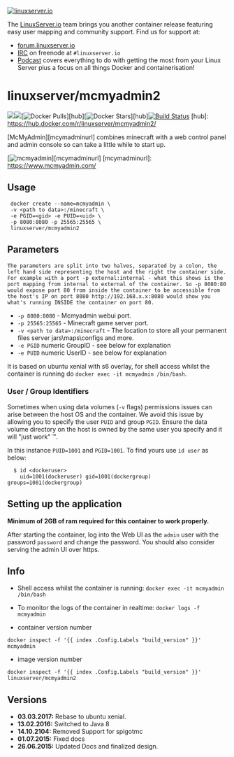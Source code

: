 [linuxserverurl]: https://linuxserver.io
[forumurl]: https://forum.linuxserver.io
[ircurl]: https://www.linuxserver.io/irc/
[podcasturl]: https://www.linuxserver.io/podcast/

[![linuxserver.io](https://raw.githubusercontent.com/linuxserver/docker-templates/master/linuxserver.io/img/linuxserver_medium.png)][linuxserverurl]

The [LinuxServer.io][linuxserverurl] team brings you another container release featuring easy user mapping and community support. Find us for support at:
* [forum.linuxserver.io][forumurl]
* [IRC][ircurl] on freenode at `#linuxserver.io`
* [Podcast][podcasturl] covers everything to do with getting the most from your Linux Server plus a focus on all things Docker and containerisation!

# linuxserver/mcmyadmin2
[![](https://images.microbadger.com/badges/version/linuxserver/mcmyadmin2.svg)](https://microbadger.com/images/linuxserver/mcmyadmin2 "Get your own version badge on microbadger.com")[![](https://images.microbadger.com/badges/image/linuxserver/mcmyadmin2.svg)](http://microbadger.com/images/linuxserver/mcmyadmin2 "Get your own image badge on microbadger.com")[![Docker Pulls](https://img.shields.io/docker/pulls/linuxserver/mcmyadmin2.svg)][hub][![Docker Stars](https://img.shields.io/docker/stars/linuxserver/mcmyadmin2.svg)][hub][![Build Status](http://jenkins.linuxserver.io:8080/buildStatus/icon?job=Dockers/LinuxServer.io/linuxserver-mcmyadmin2)](http://jenkins.linuxserver.io:8080/job/Dockers/job/LinuxServer.io/job/linuxserver-mcmyadmin2/)
[hub]: https://hub.docker.com/r/linuxserver/mcmyadmin2/

[McMyAdmin][mcymadminurl] combines minecraft with a web control panel and admin console so can take a little while to start up.

[![mcmyadmin](https://raw.githubusercontent.com/linuxserver/docker-templates/master/linuxserver.io/img/mcmyadmin-banner.png)][mcymadminurl]
[mcymadminurl]: https://www.mcmyadmin.com/

## Usage

```
 docker create --name=mcmyadmin \
 -v <path to data>:/minecraft \
 -e PGID=<gid> -e PUID=<uid> \
 -p 8080:8080 -p 25565:25565 \
 linuxserver/mcmyadmin2

```

## Parameters

`The parameters are split into two halves, separated by a colon, the left hand side representing the host and the right the container side. 
For example with a port -p external:internal - what this shows is the port mapping from internal to external of the container.
So -p 8080:80 would expose port 80 from inside the container to be accessible from the host's IP on port 8080
http://192.168.x.x:8080 would show you what's running INSIDE the container on port 80.`



* `-p 8080:8080` - Mcmyadmin webui port. 
* `-p 25565:25565` -  Minecraft game server port.
* `-v <path to data>:/minecraft` - The location to store all your permanent files server jars\maps\configs and more.
* `-e PGID` numeric GroupID - see below for explanation
* `-e PUID` numeric UserID - see below for explanation

It is based on ubuntu xenial with s6 overlay, for shell access whilst the container is running do `docker exec -it mcmyadmin /bin/bash`.

### User / Group Identifiers

Sometimes when using data volumes (`-v` flags) permissions issues can arise between the host OS and the container. We avoid this issue by allowing you to specify the user `PUID` and group `PGID`. Ensure the data volume directory on the host is owned by the same user you specify and it will "just work" ™.

In this instance `PUID=1001` and `PGID=1001`. To find yours use `id user` as below:

```
  $ id <dockeruser>
    uid=1001(dockeruser) gid=1001(dockergroup) groups=1001(dockergroup)
```

## Setting up the application

**Minimum of 2GB of ram required for this container to work properly.**

After starting the container, log into the Web UI as the `admin` user with the password `password` and change the password.
You should also consider serving the admin UI over https.

## Info

* Shell access whilst the container is running: `docker exec -it mcmyadmin /bin/bash`
* To monitor the logs of the container in realtime: `docker logs -f mcmyadmin`

* container version number 

`docker inspect -f '{{ index .Config.Labels "build_version" }}' mcmyadmin`

* image version number

`docker inspect -f '{{ index .Config.Labels "build_version" }}' linuxserver/mcmyadmin2`

## Versions

+ **03.03.2017:** Rebase to ubuntu xenial.
+ **13.02.2016:** Switched to Java 8
+ **14.10.2104:** Removed Support for spigotmc
+ **01.07.2015:** Fixed docs
+ **26.06.2015:** Updated Docs and finalized design.
